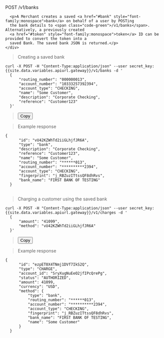 <div class="method-area">
  <div class="method-copy">
    <div class="method-copy-padding">
      <p><span class="api-operation">POST</span> <span class="code-green">/v1/banks</span></p>

      <p>A Merchant creates a saved <a href="#bank" style="font-family:monospace">bank</a> on behalf of a user by POSTing
      the bank details to <span class="code-green">/v1/banks</span>. Alternatively, a previously created
      <a href="#token" style="font-family:monospace">token</a> ID can be provided to convert the token into a
      saved Bank. The saved bank JSON is returned.</p>
    </div>
  </div>

  <blockquote>Creating a saved bank</blockquote>

  <pre id="bank-saved"><code class="json">curl -X POST -H "Content-Type:application/json" --user secret_key: {{site.data.variables.apiurl.gateway}}/v1/banks -d '
  {
      "routing_number": "000000013",
      "account_number": "10333257392394",
      "account_type": "CHECKING",
      "name": "Some Customer",
      "description": "Corporate Checking",
      "reference": "Customer123"
  }'</code></pre>
  <blockquote><button id="btn" class="btn copy" data-clipboard-target="#bank-saved" onclick="Materialize.toast('Copied!', 2000)">Copy</button></blockquote>

  <blockquote>Example response</blockquote>
  <pre><code>{
      "id": "vU42KZWhTd2iiGLhjfJR6A",
      "type": "bank",
      "description": "Corporate Checking",
      "reference": "Customer123",
      "name": "Some Customer",
      "routing_number": "******013",
      "account_number": "**********2394",
      "account_type": "CHECKING",
      "fingerprint": "j_RBZuzITtssQF8dhRvs",
      "bank_name": "FIRST BANK OF TESTING"
  }</code>
  </pre>

  <blockquote>Charging a customer using the saved bank</blockquote>

  <pre id="bank-charged"><code class="json">curl -X POST -H "Content-Type:application/json" --user secret_key: {{site.data.variables.apiurl.gateway}}/v1/charges -d '
  {
      "amount": "41099",
      "method": "vU42KZWhTd2iiGLhjfJR6A"
  }'</code></pre>
  <blockquote><button id="btn" class="btn copy" data-clipboard-target="#bank-charged" onclick="Materialize.toast('Copied!', 2000)">Copy</button></blockquote>

  <blockquote>Example response</blockquote>
  <pre><code>{
      "id": "ezpET0X4TNmj1DVf7IkS2Q",
      "type": "CHARGE",
      "account_id": "SryXugNuEeO2jfIPcQrePg",
      "status": "AUTHORIZED",
      "amount": 41099,
      "currency": "USD",
      "method": {
          "type": "bank",
          "routing_number": "******013",
          "account_number": "**********2394",
          "account_type": "CHECKING",
          "fingerprint": "j_RBZuzITtssQF8dhRvs",
          "bank_name": "FIRST BANK OF TESTING",
          "name": "Some Customer"
      }
  }</code>
  </pre>
</div>
